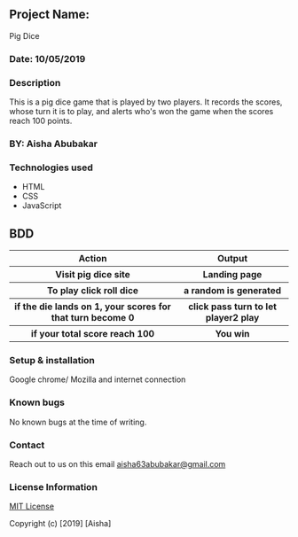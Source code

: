 ## Project Name:
Pig Dice
### Date: 10/05/2019
### Description
This is a pig dice game that is played by two players. It  records the scores, whose turn it is to play, and alerts who's won the game when the scores reach 100 points.

### BY: Aisha Abubakar

### Technologies used
* HTML
* CSS
* JavaScript

## BDD
<table>
  <tr>
    <th>
      Action
    </th>
    <th>
      Output
    </th>
  </tr>
  <tr>
    <th>
      Visit pig dice site
    </th>
    <th>
      Landing page
    </th>
  </tr>
  <tr>
    <th>
      To play click roll dice
    </th>
    <th>
      a random is generated
    </th>
  </tr>
  <tr>
    <th>
      if the die lands on 1, your scores for that turn become 0
    </th>
    <th>
      click pass turn to let player2 play
    </th>
  </tr>
  <tr>
    <th>
      if your total score reach 100
    </th>
    <th>
     You win
    </th>
  </tr>
</table>

### Setup & installation
Google chrome/ Mozilla and internet connection

### Known bugs
No known bugs at the time of writing.

### Contact
Reach out to us on this email
aisha63abubakar@gmail.com

### License Information
[MIT License](https://choosealicense.com/licenses/mit/)


Copyright (c) [2019] [Aisha]
